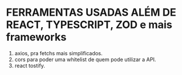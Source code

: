 

# FERRAMENTAS USADAS ALÉM DE REACT, TYPESCRIPT, ZOD e mais frameworks
1. axios, pra fetchs mais simplificados.
2. cors para poder uma whitelist de quem pode utilizar a API.
3. react tostify.
